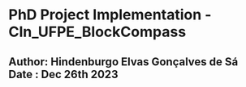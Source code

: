 # PhD Project Implementation - CIn_UFPE_BlockCompass
Author: Hindenburgo Elvas Gonçalves de Sá
Date  : Dec 26th 2023
----------------------------------------------------
